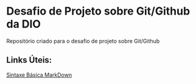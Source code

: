 # Desafio de Projeto sobre Git/Github da DIO
Repositório criado para o desafio de projeto sobre Git/Github

## Links Úteis:
[Sintaxe Básica MarkDown](https://www.markdownguide.org/basic-syntax/)
